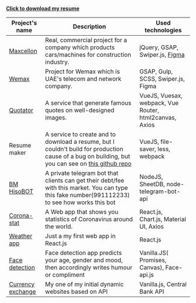 [**Click to download my resume**](https://github.com/Muhammad-uzbek/AboutMe/files/7402695/Resume-Mukhammadqodir-Abdurakhmanov-1.pdf)

<!---
Muhammad-uzbek/Muhammad-uzbek is a ✨ special ✨ repository because its `README.md` (this file) appears on your GitHub profile.
You can click the Preview link to take a look at your changes.
--->
Project's name | Description | Used technologies | 
---------------|-------------|-------------------|
[Maxcellon](https://www.maxcellon.uz/)| Real, commercial project for a company which products cars/machines for construction industry. | jQuery, GSAP, Swiper.js, [Figma](https://www.figma.com/file/HvaPStSivHENQcOFZyrIwJ/Maxcelon?node-id=334%3A0)
[Wemax](https://wemaxpro.com)| Project for Wemax which is UAE's telecom and network company. | GSAP, Gulp, SCSS, Swiper.js, Figma
[Quotator](https://quotator.netlify.app) | A service that generate famous quotes on well-designed images. | VueJS, Vuesax, webpack, Vue Router, html2canvas, Axios
Resume maker | A service to create and to download a resume, but I couldn't build for production cause of a bug on building, but you can see on [this github repo](https://github.com/Muhammad-uzbek/vue-resume-latest) | VueJS, file-saver, less, webpack
[BM HisoBOT](https://t.me/bmhisobot) |  A private telegram bot that clients can get their debt/fee with this market. You can type this fake number(991112233) to see how works this bot | NodeJS, SheetDB, node-telegram-bot-api
[Corona-stat](https://corona-stat.netlify.app/)| A Web app that shows you statistics of Coronavirus around the world. | React.js, Chart.js, Material UI, Axios
[Weather app](https://ohibobo.netlify.app/) | Just a my first web app in React.js | React.js
[Face detection](https://yuz-aniqla.netlify.app/)| Face detection app predicts your age, gender and mood, then accordingly writes humour or compliment | Vanilla.JS( Promises, Canvas), Face-api.js
[Currency exchange](https://dollor-rassiskiy.netlify.app/) | My  one of my initial dynamic websites based on API | Vanilla.js, Central Bank API

